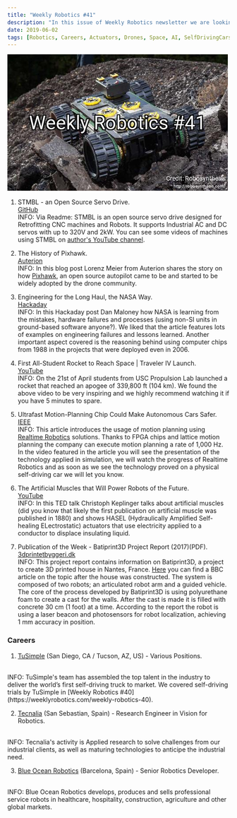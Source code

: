 ```yaml
---
title: "Weekly Robotics #41"
description: "In this issue of Weekly Robotics newsletter we are looking at an open source servo drive, 3D printed house and more!"
date: 2019-06-02
tags: [Robotics, Careers, Actuators, Drones, Space, AI, SelfDrivingCars, IndustrialRobots]
---
```

![HeaderImage](/img/headers/41.jpg "Header image")

1) STMBL - an Open Source Servo Drive.
<br>[GitHub](https://github.com/rene-dev/stmbl)<br>
INFO: Via Readme: STMBL is an open source servo drive designed for Retrofitting CNC machines and Robots. It supports Industrial AC and DC servos with up to 320V and 2kW. You can see some videos of machines using STMBL on [author's YouTube channel](https://www.youtube.com/channel/UCh83b5pVahRvFjzNb9-EV9g).

2) The History of Pixhawk.
<br>[Auterion](https://auterion.com/the-history-of-pixhawk/)<br>
INFO: In this blog post Lorenz Meier from Auterion shares the story on how [Pixhawk](http://pixhawk.org/), an open source autopilot came to be and started to be widely adopted by the drone community.

3) Engineering for the Long Haul, the NASA Way.
<br>[Hackaday](https://hackaday.com/2019/03/11/engineering-for-the-long-haul-the-nasa-way/)<br>
INFO: In this Hackaday post Dan Maloney how NASA is learning from the mistakes, hardware failures and processes (using non-SI units in ground-based software anyone?). We liked that the article features lots of examples on engineering failures and lessons learned. Another important aspect covered is the reasoning behind using computer chips from 1988 in the projects that were deployed even in 2006.

4) First All-Student Rocket to Reach Space | Traveler IV Launch.
<br>[YouTube](https://youtu.be/Y5j74uv427g)<br>
INFO: On the 21st of April students from USC Propulsion Lab launched a rocket that reached an apogee of 339,800 ft (104 km). We found the above video to be very inspiring and we highly recommend watching it if you have 5 minutes to spare.

5) Ultrafast Motion-Planning Chip Could Make Autonomous Cars Safer.
<br>[IEEE](https://spectrum.ieee.org/cars-that-think/transportation/self-driving/realtime-robotics-motion-planning-chip-autonomous-cars)<br>
INFO: This article introduces the usage of motion planning using [Realtime Robotics](https://rtr.ai/) solutions. Thanks to FPGA chips and lattice motion planning the company can execute motion planning a rate of 1,000 Hz. In the video featured in the article you will see the presentation of the technology applied in simulation, we will watch the progress of Realtime Robotics and as soon as we see the technology proved on a physical self-driving car we will let you know.

6) The Artificial Muscles that Will Power Robots of the Future.
<br>[YouTube](https://youtu.be/ER15KmrB8h8)<br>
INFO: In this TED talk Christoph Keplinger talks about artificial muscles (did you know that likely the first publication on artificial muscle was published in 1880) and shows HASEL (Hydraulically Amplified Self-healing ELectrostatic) actuators that use electricity applied to a conductor to displace insulating liquid.

7) Publication of the Week -  Batiprint3D Project Report (2017)(PDF).
<br>[3dprintetbyggeri.dk](http://www.3dprintetbyggeri.dk/pdf/bes%C3%B8gsrapporter/Batiprint3D.pdf)<br>
INFO: This project report contains information on Batiprint3D, a project to create 3D printed house in Nantes, France. [Here](https://www.bbc.com/news/technology-44709534) you can find a BBC article on the topic after the house was constructed. The system is composed of two robots; an articulated robot arm and a guided vehicle. The core of the process developed by Batiprint3D is using polyurethane foam to create a cast for the walls. After the cast is made it is filled with concrete 30 cm (1 foot) at a time. According to the report the robot is using a laser beacon and photosensors for robot localization, achieving 1 mm accuracy in position.

### Careers

1) [TuSimple](https://www.tusimple.com/careers/) (San Diego, CA / Tucson, AZ, US) - Various Positions.
<br>
INFO: TuSimple's team has assembled the top talent in the industry to deliver the world’s first self-driving truck to market. We covered self-driving trials by TuSimple in [Weekly Robotics #40](https://weeklyrobotics.com/weekly-robotics-40).

2) [Tecnalia](https://tecnalia.talentclue.com/en/node/45395450/33992676/modal) (San Sebastian, Spain) - Research Engineer in Vision for Robotics.
<br>
INFO: Tecnalia's activity is Applied research to solve challenges from our industrial clients, as well as maturing technologies to anticipe the industrial need.

3) [Blue Ocean Robotics](https://www.blue-ocean-robotics.com/career?hr=show-job%2F44449%26locale%3Den_US) (Barcelona, Spain) - Senior Robotics Developer.
<br>
INFO: Blue Ocean Robotics develops, produces and sells professional service robots in healthcare, hospitality, construction, agriculture and other global markets.
